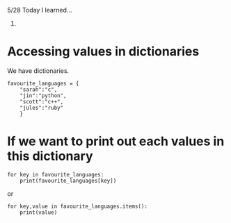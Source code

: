 5/28 Today I learned...

1.

# Accessing values in dictionaries

We have dictionaries.
```
favourite_languages = {
    "sarah":"c",
    "jin":"python",
    "scott":"c++",
    "jules":"ruby"
    } 
```

# If we want to print out each values in this dictionary

```
for key in favourite_languages:
    print(favourite_languages[key])
```
or
```
for key,value in favourite_languages.items():
    print(value)
```
